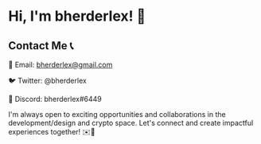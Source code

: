 # Hi, I'm bherderlex! 👋
## Contact Me 📞
📧 Email: bherderlex@gmail.com

🐦 Twitter: @bherderlex

🤖 Discord: bherderlex#6449

I'm always open to exciting opportunities and collaborations in the development/design and crypto space. Let's connect and create impactful experiences together! ✉️🤝
